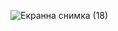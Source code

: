 ![Екранна снимка (18)](https://github.com/ayhankrali/JobApplication/assets/134217567/8c3704eb-a6c0-418f-b4ff-63d3298c8579)
